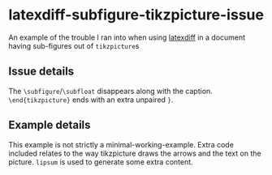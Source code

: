 # latexdiff-subfigure-tikzpicture-issue

An example of the trouble I ran into when using [latexdiff](https://github.com/ftilmann/latexdiff) in a document having sub-figures out of `tikzpicture`s

## Issue details

The `\subfigure`/`\subfloat` disappears along with the caption.
`\end{tikzpicture}` ends with an extra unpaired `}`.

## Example details

This example is not strictly a minimal-working-example.
Extra code included relates to the way tikzpicture draws the arrows and the text on the picture.
`lipsum` is used to generate some extra content.